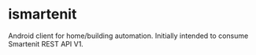 ismartenit
==========

Android client for home/building automation. Initially intended to consume Smartenit REST API V1.

